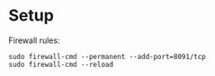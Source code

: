# Setup

Firewall rules:

    sudo firewall-cmd --permanent --add-port=8091/tcp
    sudo firewall-cmd --reload
